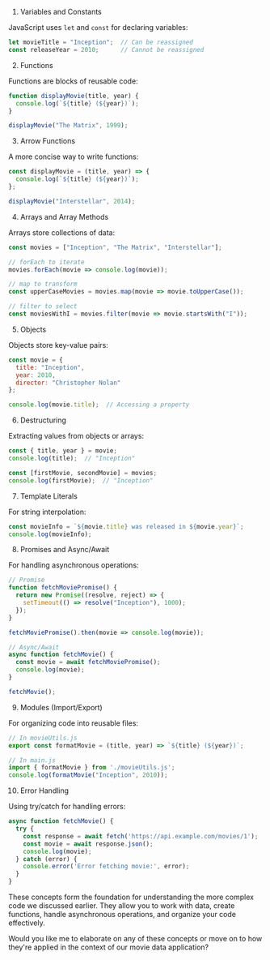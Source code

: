 1. Variables and Constants

JavaScript uses `let` and `const` for declaring variables:

```javascript
let movieTitle = "Inception";  // Can be reassigned
const releaseYear = 2010;      // Cannot be reassigned
```

2. Functions

Functions are blocks of reusable code:

```javascript
function displayMovie(title, year) {
  console.log(`${title} (${year})`);
}

displayMovie("The Matrix", 1999);
```

3. Arrow Functions

A more concise way to write functions:

```javascript
const displayMovie = (title, year) => {
  console.log(`${title} (${year})`);
};

displayMovie("Interstellar", 2014);
```

4. Arrays and Array Methods

Arrays store collections of data:

```javascript
const movies = ["Inception", "The Matrix", "Interstellar"];

// forEach to iterate
movies.forEach(movie => console.log(movie));

// map to transform
const upperCaseMovies = movies.map(movie => movie.toUpperCase());

// filter to select
const moviesWithI = movies.filter(movie => movie.startsWith("I"));
```

5. Objects

Objects store key-value pairs:

```javascript
const movie = {
  title: "Inception",
  year: 2010,
  director: "Christopher Nolan"
};

console.log(movie.title);  // Accessing a property
```

6. Destructuring

Extracting values from objects or arrays:

```javascript
const { title, year } = movie;
console.log(title);  // "Inception"

const [firstMovie, secondMovie] = movies;
console.log(firstMovie);  // "Inception"
```

7. Template Literals

For string interpolation:

```javascript
const movieInfo = `${movie.title} was released in ${movie.year}`;
console.log(movieInfo);
```

8. Promises and Async/Await

For handling asynchronous operations:

```javascript
// Promise
function fetchMoviePromise() {
  return new Promise((resolve, reject) => {
    setTimeout(() => resolve("Inception"), 1000);
  });
}

fetchMoviePromise().then(movie => console.log(movie));

// Async/Await
async function fetchMovie() {
  const movie = await fetchMoviePromise();
  console.log(movie);
}

fetchMovie();
```

9. Modules (Import/Export)

For organizing code into reusable files:

```javascript
// In movieUtils.js
export const formatMovie = (title, year) => `${title} (${year})`;

// In main.js
import { formatMovie } from './movieUtils.js';
console.log(formatMovie("Inception", 2010));
```

10. Error Handling

Using try/catch for handling errors:

```javascript
async function fetchMovie() {
  try {
    const response = await fetch('https://api.example.com/movies/1');
    const movie = await response.json();
    console.log(movie);
  } catch (error) {
    console.error('Error fetching movie:', error);
  }
}
```

These concepts form the foundation for understanding the more complex code we discussed earlier. They allow you to work with data, create functions, handle asynchronous operations, and organize your code effectively.

Would you like me to elaborate on any of these concepts or move on to how they're applied in the context of our movie data application?
